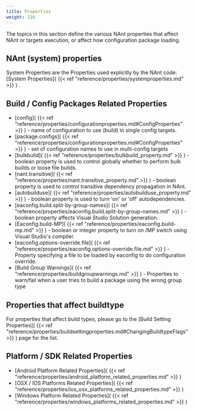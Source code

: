 ```yaml
---
title: Properties
weight: 216
---
```


The topics in this section define the various NAnt properties that affect NAnt or targets execution,
or affect how configuration package loading.

## NAnt (system) properties ##

System Properties are the Properties used explicitly by the NAnt code: [System Properties]( {{< ref "reference/properties/systemproperties.md" >}} ) .

## Build / Config Packages Related Properties ##

 - [config]( {{< ref "reference/properties/configurationproperties.md#ConfigProperties" >}} ) - name of configuration to use (build) in single config targets.
 - [package.configs]( {{< ref "reference/properties/configurationproperties.md#ConfigProperties" >}} ) - set of configuration names to use in multi-config targets
 - [bulkbuild]( {{< ref "reference/properties/bulkbuild_property.md" >}} ) - boolean property is used to control globally whether to perform bulk builds or loose file builds.
 - [nant.transitive]( {{< ref "reference/properties/nant.transitive_property.md" >}} ) - boolean property is used to control transitive dependency propagation in NAnt.
 - [autobuilduse]( {{< ref "reference/properties/autobuilduse_property.md" >}} ) - boolean property is used to turn &#39;on&#39; or &#39;off&#39; autodependencies.
 - [eaconfig.build.split-by-group-names]( {{< ref "reference/properties/eaconfig.build.split-by-group-names.md" >}} ) - boolean property affects Visual Studio Solution generation.
 - [Eaconfig.build-MP]( {{< ref "reference/properties/eaconfig.build-mp.md" >}} ) - boolean or integer property to turn on /MP switch using Visual Studio&#39;s compiler.
 - [eaconfig.options-override.file]( {{< ref "reference/properties/eaconfig.options-override.file.md" >}} ) - Property specifying a file to be loaded by eaconfig to do configuration override.
 - [Build Group Warnings]( {{< ref "reference/properties/buildgroupwarnings.md" >}} ) - Properties to warn/fail when a user tries to build a package using the wrong group type

## Properties that affect buildtype ##

For properties that affect build types, please go to the [Build Setting Properties]( {{< ref "reference/properties/buildsettingproperties.md#ChangingBuildtypeFlags" >}} ) page for the list.

## Platform / SDK Related Properties ##

 - [Android Platform Related Properties]( {{< ref "reference/properties/android_platform_related_properties.md" >}} )
 - [OSX / IOS Platforms Related Properties]( {{< ref "reference/properties/ios_osx_platforms_related_properties.md" >}} )
 - [Windows Platform Related Properties]( {{< ref "reference/properties/windows_platforms_related_properties.md" >}} )

